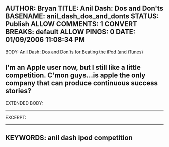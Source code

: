 AUTHOR: Bryan
TITLE: Anil Dash: Dos and Don'ts
BASENAME: anil_dash_dos_and_donts
STATUS: Publish
ALLOW COMMENTS: 1
CONVERT BREAKS: __default__
ALLOW PINGS: 0
DATE: 01/09/2006 11:08:34 PM
-----
BODY:
<a title="Anil Dash: Dos and Don'ts for Beating the iPod (and iTunes)" href="http://www.dashes.com/anil/2006/01/05/dos_and_donts_">Anil Dash: Dos and Don'ts for Beating the iPod (and iTunes)</a>

I'm an Apple user now, but I still like a little competition. C'mon guys...is apple the only company that can produce continuous success stories?
-----
EXTENDED BODY:

-----
EXCERPT:

-----
KEYWORDS:
anil dash ipod competition
-----



